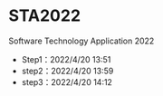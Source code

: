 # STA2022
Software Technology Application 2022
- Step1：2022/4/20 13:51
- step2：2022/4/20 13:59
- step3：2022/4/20 14:12
